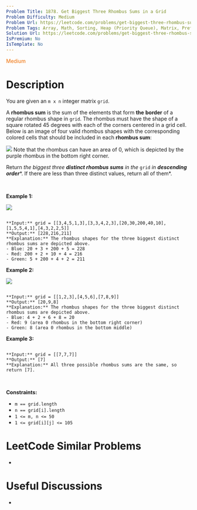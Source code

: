 ```yaml
---
Problem Title: 1878. Get Biggest Three Rhombus Sums in a Grid
Problem Difficulty: Medium
Problem Url: https://leetcode.com/problems/get-biggest-three-rhombus-sums-in-a-grid/
Problem Tags: Array, Math, Sorting, Heap (Priority Queue), Matrix, Prefix Sum
Solution Url: https://leetcode.com/problems/get-biggest-three-rhombus-sums-in-a-grid/solution/
IsPremium: No
IsTemplate: No
---
```


<span style="color: rgb(239, 108, 0);">Medium</span>

# Description

You are given an `m x n` integer matrix `grid`​​​.


A **rhombus sum** is the sum of the elements that form **the** **border** of a regular rhombus shape in `grid`​​​. The rhombus must have the shape of a square rotated 45 degrees with each of the corners centered in a grid cell. Below is an image of four valid rhombus shapes with the corresponding colored cells that should be included in each **rhombus sum**:


![](https://assets.leetcode.com/uploads/2021/04/23/pc73-q4-desc-2.png)
Note that the rhombus can have an area of 0, which is depicted by the purple rhombus in the bottom right corner.


Return *the biggest three **distinct rhombus sums** in the* `grid` *in **descending order****. If there are less than three distinct values, return all of them*.


 


**Example 1:**


![](https://assets.leetcode.com/uploads/2021/04/23/pc73-q4-ex1.png)

```

**Input:** grid = [[3,4,5,1,3],[3,3,4,2,3],[20,30,200,40,10],[1,5,5,4,1],[4,3,2,2,5]]
**Output:** [228,216,211]
**Explanation:** The rhombus shapes for the three biggest distinct rhombus sums are depicted above.
- Blue: 20 + 3 + 200 + 5 = 228
- Red: 200 + 2 + 10 + 4 = 216
- Green: 5 + 200 + 4 + 2 = 211

```

**Example 2:**


![](https://assets.leetcode.com/uploads/2021/04/23/pc73-q4-ex2.png)

```

**Input:** grid = [[1,2,3],[4,5,6],[7,8,9]]
**Output:** [20,9,8]
**Explanation:** The rhombus shapes for the three biggest distinct rhombus sums are depicted above.
- Blue: 4 + 2 + 6 + 8 = 20
- Red: 9 (area 0 rhombus in the bottom right corner)
- Green: 8 (area 0 rhombus in the bottom middle)

```

**Example 3:**



```

**Input:** grid = [[7,7,7]]
**Output:** [7]
**Explanation:** All three possible rhombus sums are the same, so return [7].

```

 


**Constraints:**


* `m == grid.length`
* `n == grid[i].length`
* `1 <= m, n <= 50`
* `1 <= grid[i][j] <= 105`




# LeetCode Similar Problems

- []()

# Useful Discussions

- []()
